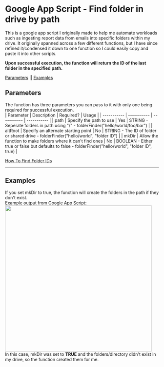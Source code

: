 # Google App Script - Find folder in drive by path
 This is a google app script I originally made to help me automate workloads such as ingesting report data from emails into specific folders within my drive. It originally spanned across a few different functions, but I have since refined it/condensed it down to one function so I could easily copy and paste it into other scripts.  

 **Upon successful execution, the function will return the ID of the last folder in the specified path.**  

 [Parameters](#parameters) || [Examples](#examples)


## Parameters
The function has three parameters you can pass to it with only one being required for successful execution.  
| Parameter | Description | Required? | Usage |
| ----------- | ----------- | ----------- | ----------- |
| path | Specify the path to use | Yes | STRING - Seperate folders in path using "/" - folderFinder("hello/world/foo/bar") |
| altRoot | Specify an alternate starting point | No | STRING - The ID of folder or shared drive - folderFinder("hello/world", "folder ID") |
| mkDir | Allow the function to make folders where it can't find ones | No | BOOLEAN - Either true or false but defaults to false - folderFinder("hello/world", "folder ID", true) |  

[How To Find Folder IDs](https://robindirksen.com/blog/where-do-i-get-google-drive-folder-id)

---

## Examples
If you set mkDir to true, the function will create the folders in the path if they don't exist.  
Example output from Google App Script:  
<img src="https://maedae.s3.us-east-005.backblazeb2.com/gdriveex1.png" style="width:30rem">  
In this case, mkDir was set to **TRUE** and the folders/directory didn't exist in my drive, so the function created them for me.

